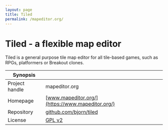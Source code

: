 ```yaml
---
layout: page
title: Tiled
permalink: /mapeditor.org/
---
```


# Tiled - a flexible map editor

Tiled is a general purpose tile map editor for all tile-based games, such as RPGs, platformers or Breakout clones.

| Synopsis         |  |
|------------------|--|
| Project handle   | mapeditor.org |
| Homepage         | [www.mapeditor.org/](https://www.mapeditor.org/) |
| Repository       | [github.com/bjorn/tiled](https://github.com/bjorn/tiled) |
| License          | [GPL v2](https://www.gnu.org/licenses/old-licenses/gpl-2.0.html) |


